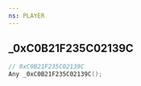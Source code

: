 ```yaml
---
ns: PLAYER
---
```

## _0xC0B21F235C02139C

```c
// 0xC0B21F235C02139C
Any _0xC0B21F235C02139C();
```

